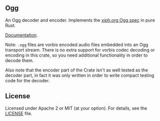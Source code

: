 ## Ogg

An Ogg decoder and encoder. Implements the [xiph.org Ogg spec](https://www.xiph.org/vorbis/doc/framing.html) in pure Rust.

[Documentation](https://docs.rs/ogg/0.3.1).

Note: `.ogg` files are vorbis encoded audio files embedded into an Ogg transport stream.
There is no extra support for vorbis codec decoding or encoding in this crate,
so you need additional functionality in order to decode them.

Also note that the encoder part of the Crate isn't as well tested as the decoder part,
in fact it was only written in order to write compact testing code for the decoder.

## License

Licensed under Apache 2 or MIT (at your option). For details, see the [LICENSE](LICENSE) file.
